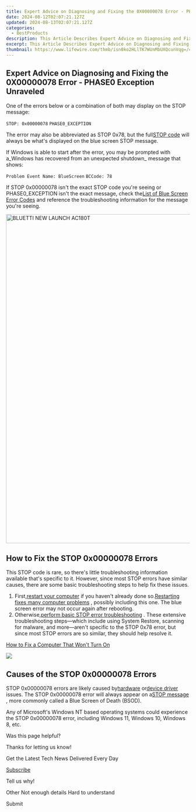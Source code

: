 ```yaml
---
title: Expert Advice on Diagnosing and Fixing the 0X00000078 Error - PHASE0 Exception Unraveled
date: 2024-08-12T02:07:21.127Z
updated: 2024-08-13T02:07:21.127Z
categories:
  - BestProducts
description: This Article Describes Expert Advice on Diagnosing and Fixing the 0X00000078 Error - PHASE0 Exception Unraveled
excerpt: This Article Describes Expert Advice on Diagnosing and Fixing the 0X00000078 Error - PHASE0 Exception Unraveled
thumbnail: https://www.lifewire.com/thmb/isn0ko2HLlTK7WUnMbUXQcunVqg=/400x300/filters:no_upscale():max_bytes(150000):strip_icc():format(webp)/blue-screen-of-death-bsod-windows-56a6faab3df78cf772913ee6.png
---
```


## Expert Advice on Diagnosing and Fixing the 0X00000078 Error - PHASE0 Exception Unraveled
 One of the errors below or a combination of both may display on the STOP message:  

 `STOP: 0x00000078`
`PHASE0_EXCEPTION`

 The error may also be abbreviated as STOP 0x78, but the full[STOP code](https://www.lifewire.com/what-is-a-stop-code-2625685) will always be what's displayed on the blue screen STOP message.

 If Windows is able to start after the error, you may be prompted with a_Windows has recovered from an unexpected shutdown_ message that shows:  

 `Problem Event Name: BlueScreen`
`BCCode: 78`

 If STOP 0x00000078 isn't the exact STOP code you're seeing or PHASE0\_EXCEPTION isn't the exact message, check the[List of Blue Screen Error Codes](https://www.lifewire.com/blue-screen-error-codes-4065576) and reference the troubleshooting information for the message you're seeing.

<!-- affiliate ads begin -->
<a href="https://bluettide.pxf.io/c/5597632/2042332/17092" target="_top" id="2042332"><img src="//a.impactradius-go.com/display-ad/17092-2042332" border="0" alt="BLUETTI NEW LAUNCH AC180T" width="960" height="900"/></a><img height="0" width="0" src="https://imp.pxf.io/i/5597632/2042332/17092" style="position:absolute;visibility:hidden;" border="0" />
<!-- affiliate ads end -->
## How to Fix the STOP 0x00000078 Errors

 This STOP code is rare, so there's little troubleshooting information available that's specific to it. However, since most STOP errors have similar causes, there are some basic troubleshooting steps to help fix these issues.  

1. First,[restart your computer](https://www.lifewire.com/how-to-reboot-a-computer-2624568) if you haven't already done so.[Restarting fixes many computer problems](https://www.lifewire.com/why-does-restarting-seem-to-fix-most-computer-problems-2624569) , possibly including this one. The blue screen error may not occur again after rebooting.
2. Otherwise,[perform basic STOP error troubleshooting](https://www.lifewire.com/how-to-fix-a-blue-screen-of-death-2624518) . These extensive troubleshooting steps—which include using System Restore, scanning for malware, and more—aren't specific to the STOP 0x78 error, but since most STOP errors are so similar, they should help resolve it.

[How to Fix a Computer That Won't Turn On](https://www.lifewire.com/how-do-i-get-my-computer-fixed-2625167)

<!-- affiliate ads begin -->
<a href="https://secure.2checkout.com/order/checkout.php?PRODS=33729450&QTY=1&AFFILIATE=108875&CART=1"><img src="https://secure.avangate.com/images/merchant/7f687767ccf20fcea1c9dc4a5adc2326/Digisigner_banner_728_x_90_color_version.png" border="0"></a>
<!-- affiliate ads end -->
## Causes of the STOP 0x00000078 Errors

 STOP 0x00000078 errors are likely caused by[hardware](https://www.lifewire.com/computer-hardware-2625895) or[device driver](https://www.lifewire.com/what-is-a-device-driver-2625796) issues. The STOP 0x00000078 error will always appear on a[STOP message](https://www.lifewire.com/blue-screen-of-death-bsod-2625816) , more commonly called a Blue Screen of Death (BSOD).  

 Any of Microsoft's Windows NT based operating systems could experience the STOP 0x00000078 error, including Windows 11, Windows 10, Windows 8, etc.

Was this page helpful?

Thanks for letting us know!

 Get the Latest Tech News Delivered Every Day

[Subscribe](https://www.lifewire.com/#)

Tell us why!

 Other  Not enough details  Hard to understand

 Submit

<ins class="adsbygoogle"
     style="display:block"
     data-ad-format="autorelaxed"
     data-ad-client="ca-pub-7571918770474297"
     data-ad-slot="1223367746"></ins>



<ins class="adsbygoogle"
     style="display:block"
     data-ad-client="ca-pub-7571918770474297"
     data-ad-slot="8358498916"
     data-ad-format="auto"
     data-full-width-responsive="true"></ins>


